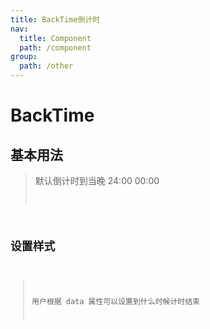 ```yaml
---
title: BackTime倒计时
nav:
  title: Component
  path: /component
group:
  path: /other
---
```


# BackTime

## 基本用法

> 默认倒计时到当晚 24:00 00:00 <code src='./demo/index1.jsx'>

## 设置样式

> 用户根据 data 属性可以设置到什么时候计时结束 <code src='./demo/index2.jsx'>

<API src="./index.tsx">
